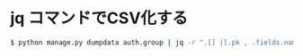 # jq コマンドでCSV化する

~~~bash
$ python manage.py dumpdata auth.group | jq -r ".[] |[.pk , .fields.name]| @csv"
~~~
